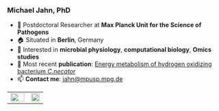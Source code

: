 ### Michael Jahn, PhD

- 🔭 Postdoctoral Researcher at **Max Planck Unit for the Science of Pathogens**
- 🏠 Situated in **Berlin**, Germany
- 🌱 Interested in **microbial physiology**, **computational biology**, **Omics studies**
- 📝 Most recent **publication**: [Energy metabolism of hydrogen oxidizing bacterium _C.necator_](https://journals.asm.org/doi/10.1128/aem.00748-24)
- 📫 **Contact me**: jahn@mpusp.mpg.de

<p align="center">
<table align="center">
<tr border="none">
<td width="57%" align="left">  
  <img align="center" src="https://github-readme-stats.vercel.app/api?username=m-jahn&theme=transparent&show_icons=true&count_private=true" width="100%" height="auto" />
</td>
<td width="43%" align="left">
  <img align="center" src="https://github-readme-stats.vercel.app/api/top-langs/?username=m-jahn&theme=transparent&layout=compact&langs_count=6&hide=html,javascript" width="100%" height="auto" />
</td>
</tr>
</table>
</p>
